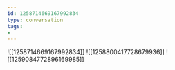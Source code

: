 ```yaml
---
id: 1258714669167992834
type: conversation
tags:
- 
---
```

![[1258714669167992834]]
![[1258800417728679936]]
![[1259084772896169985]]

